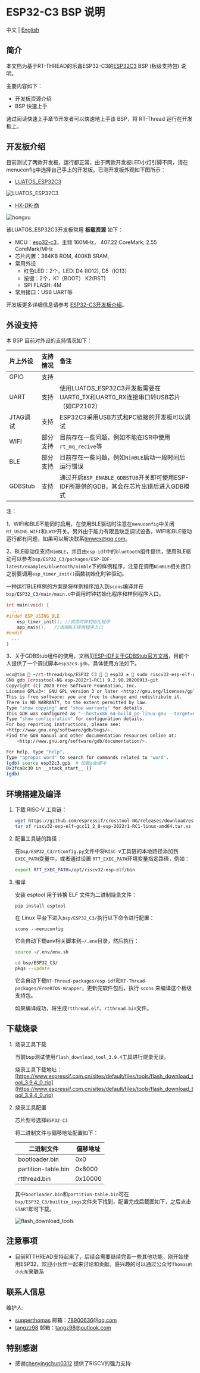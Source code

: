 
# ESP32-C3 BSP 说明

中文 | [English](README.md)

## 简介

本文档为基于RT-THREAD的乐鑫ESP32-C3的[ESP32C3](http://luatos.com/t/esp32c3) BSP (板级支持包) 说明。

主要内容如下：

- 开发板资源介绍
- BSP 快速上手

通过阅读快速上手章节开发者可以快速地上手该 BSP，将 RT-Thread 运行在开发板上。

## 开发板介绍

目前测试了两款开发板，运行都正常，由于两款开发板LED小灯引脚不同，请在menuconfig中选择自己手上的开发板。已测开发板外观如下图所示：

- [LUATOS_ESP32C3](https://wiki.luatos.com/chips/esp32c3/board.html)

![LUATOS_ESP32C3](images/luatos_esp32c3.png)

- [HX-DK-商](https://docs.wireless-tech.cn/doc/7/)

![hongxu](images/hx_shang.png)



该LUATOS_ESP32C3开发板常用 **板载资源** 如下：

- MCU：[esp32-c3](https://www.espressif.com/sites/default/files/documentation/esp32-c3_datasheet_en.pdf)，主频  160MHz， 407.22 CoreMark; 2.55  CoreMark/MHz
- 芯片内置：384KB ROM,  400KB SRAM,
- 常用外设
  - 红色LED：2个，LED: D4 (IO12), D5（IO13）
  - 按键：2个，K1（BOOT） K2(RST)
  - SPI FLASH: 4M 
- 常用接口：USB UART等

开发板更多详细信息请参考 [ESP32-C3开发板介绍](https://wiki.luatos.com/chips/esp32c3/board.html)。

## 外设支持

本 BSP 目前对外设的支持情况如下：

| **片上外设**      | **支持情况** | **备注**                              |
| :----------------- | :----------: | :------------------------------------- |
| GPIO              |     支持     |  |
| UART              |     支持     | 使用LUATOS_ESP32C3开发板需要在UART0_TX和UART0_RX连接串口转USB芯片（如CP2102）|
| JTAG调试          |     支持     | ESP32C3采用USB方式和PC链接的开发板可以调试                                |
| WIFI              | 部分支持 | 目前存在一些问题，例如不能在ISR中使用`rt_mq_recive`等 |
| BLE             | 部分支持 | 目前存在一些问题，例如`NimBLE`启动一段时间后运行错误 |
| GDBStub         | 支持 | 通过开启`BSP_ENABLE_GDBSTUB`开关即可使用ESP-IDF所提供的GDB，其会在芯片出错后进入GDB模式 |

注：

1、WIFI和BLE不能同时启用，在使用BLE驱动时注意在`menuconfig`中关闭`RT_USING_WIFI`和`LWIP`开关。另外由于能力有限且缺乏调试设备，WIFI和BLE驱动运行都有问题，如果可以解决联系[timwcx@qq.com](mailto:timwcx@qq.com)。

2、BLE驱动仅支持`NimBLE`，并且由`esp-idf`中的`bluetooth`组件提供，使用BLE驱动可以参考`bsp/ESP32_C3/packages/ESP-IDF-latest/examples/bluetooth/nimble`下的样例程序，注意在调用`NimBLE`相关接口之前要调用`esp_timer_init()`函数初始化时钟驱动。

一种运行BLE样例的方案是将样例程序加入到`scons`编译并在`bsp/ESP32_C3/main/main.c`中调用时钟初始化程序和样例程序入口。

```c
int main(void) {
  ...
#ifdef BSP_USING_BLE
    esp_timer_init(); //调用时钟初始化程序
    app_main();   //调用BLE样例程序入口
#endif
  ...
}
```

3、关于GDBStub组件的使用，文档见[ESP-IDF关于GDBStub官方文档](https://docs.espressif.com/projects/esp-idf/zh_CN/latest/esp32c3/api-guides/tools/idf-monitor.html?#gdbstub-gdb)，目前个人提供了一个调试脚本`esp32c3.gdb`，具体使用方法如下。

```sh
wcx@tim  ~/rt-thread/bsp/ESP32_C3   esp32 ±  sudo riscv32-esp-elf-gdb # 进入gdb调试
GNU gdb (crosstool-NG esp-2022r1-RC1) 9.2.90.20200913-git
Copyright (C) 2020 Free Software Foundation, Inc.
License GPLv3+: GNU GPL version 3 or later <http://gnu.org/licenses/gpl.html>
This is free software: you are free to change and redistribute it.
There is NO WARRANTY, to the extent permitted by law.
Type "show copying" and "show warranty" for details.
This GDB was configured as "--host=x86_64-build_pc-linux-gnu --target=riscv32-esp-elf".
Type "show configuration" for configuration details.
For bug reporting instructions, please see:
<http://www.gnu.org/software/gdb/bugs/>.
Find the GDB manual and other documentation resources online at:
    <http://www.gnu.org/software/gdb/documentation/>.

For help, type "help".
Type "apropos word" to search for commands related to "word".
(gdb) source esp32c3.gpb  # 加载gdb脚本
0x3fca8c30 in __stack_start__ ()
(gdb) 
```


## 环境搭建及编译

1. 下载 RISC-V 工具链：

    ```sh
    wget https://github.com/espressif/crosstool-NG/releases/download/esp-2022r1-RC1/riscv32-esp-elf-gcc11_2_0-esp-2022r1-RC1-linux-amd64.tar.xz
    tar xf riscv32-esp-elf-gcc11_2_0-esp-2022r1-RC1-linux-amd64.tar.xz
    ```

  2. 配置工具链的路径：

     在`bsp/ESP32_C3/rtconfig.py`文件中将`RISC-V`工具链的本地路径添加到`EXEC_PATH`变量中，或者通过设置 `RTT_EXEC_PATH`环境变量指定路径，例如：

     ```sh
     export RTT_EXEC_PATH=/opt/riscv32-esp-elf/bin
     ```

  3. 编译

     安装 esptool 用于转换 ELF 文件为二进制烧录文件：

     ```sh
     pip install esptool
     ```

     在 Linux 平台下进入`bsp/ESP32_C3/`执行以下命令进行配置：

     ```
     scons --menuconfig
     ```

     它会自动下载env相关脚本到`~/.env`目录，然后执行：

     ```sh
     source ~/.env/env.sh
     
     cd bsp/ESP32_C3/
     pkgs --update
     ```

     它会自动下载`RT-Thread-packages/esp-idf`和`RT-Thread-packages/FreeRTOS-Wrapper`，更新完软件包后，执行 `scons` 来编译这个板级支持包。

     如果编译成功，将生成`rtthread.elf`、`rtthread.bin`文件。

## 下载烧录

1. 烧录工具下载

    当前bsp测试使用`flash_download_tool_3.9.4`工具进行烧录无误。

    烧录工具下载地址：[https://www.espressif.com.cn/sites/default/files/tools/flash_download_tool_3.9.4_0.zip](https://www.espressif.com.cn/sites/default/files/tools/flash_download_tool_3.9.4_0.zip)

2. 烧录工具配置

    芯片型号选择`ESP32-C3`

    将二进制文件与偏移地址配置如下：

    | 二进制文件          | 偏移地址 |
    | ------------------- | -------- |
    | bootloader.bin      | 0x0      |
    | partition-table.bin | 0x8000   |
    | rtthread.bin        | 0x10000  |

    其中`bootloader.bin`和`partition-table.bin`可在`bsp/ESP32_C3/builtin_imgs`文件夹下找到，配置完成后截图如下，之后点击`START`即可下载。

    ![flash_download_tools](images/flash_download_tools.png)

## 注意事项

- 目前RTTHREAD支持起来了，后续会需要继续完善一些其他功能，刚开始使用ESP32，欢迎小伙伴一起来讨论和贡献。感兴趣的可以通过公众号`Thomas的小火车`来联系

## 联系人信息

维护人:

-  [supperthomas](https://github.com/supperthomas) 邮箱：<78900636@qq.com>
-  [tangzz98](https://github.com/tangzz98) 邮箱：<tangz98@outlook.com>

## 特别感谢

- 感谢[chenyingchun0312](https://github.com/chenyingchun0312) 提供了RISCV的强力支持
